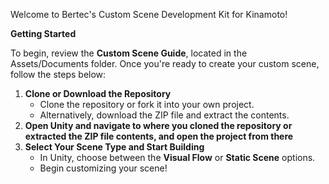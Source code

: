 Welcome to Bertec's Custom Scene Development Kit for Kinamoto!

**Getting Started**

To begin, review the **Custom Scene Guide**, located in the Assets/Documents folder. Once you're ready to create your custom scene, follow the steps below:

1. **Clone or Download the Repository**
    - Clone the repository or fork it into your own project.
    - Alternatively, download the ZIP file and extract the contents.
2. **Open Unity and navigate to where you cloned the repository or extracted the ZIP file contents, and open the project from there**
3. **Select Your Scene Type and Start Building**
    - In Unity, choose between the **Visual Flow** or **Static Scene** options.
    - Begin customizing your scene!
